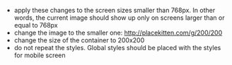* apply these changes to the screen sizes smaller than 768px. In other words, the current image should show up only on screens larger than or equal to 768px
* change the image to the smaller one: http://placekitten.com/g/200/200
* change the size of the container to 200x200
* do not repeat the styles. Global styles should be placed with the styles for mobile screen
 